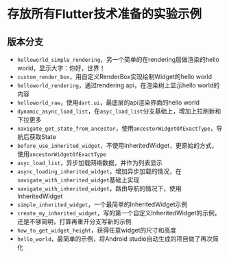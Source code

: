# 存放所有Flutter技术准备的实验示例

## 版本分支

* `helloworld_simple_rendering`，另一个简单的在rendering层做渲染的hello world，显示大字：你好，世界！
* `custom_render_box`，用自定义RenderBox实现绘制Widget的hello world
* `helloworld_rendering`，通过rendering api，在渲染树上显示hello world的内容
* `helloworld_raw`，使用`dart.ui`，最底层的api渲染界面的hello world
* `dynamic_async_load_list`，在`asyc_load_list`分支基础上，增加上拉刷新和下拉更多
* `navigate_get_state_from_ancestor`，使用`ancestorWidgetOfExactType`，导航后获取State
* `before_use_inherited_widget`，不使用InheritedWidget，更原始的方式，使用`ancestorWidgetOfExactType`
* `asyc_load_list`，异步加载网络数据，并作为列表显示
* `async_loading_inherited_widget`，增加异步加载的情况，在`navigate_with_inherited_widget`基础上实现
* `navigate_with_inherited_widget`，路由导航的情况下，使用InheritedWidget
* `simple_inherited_widget`，一个最简单的InheritedWidget示例
* `create_my_inherited_widget`，写的第一个自定义InheritedWidget的示例，还是不够简明，打算再重开分支写新的示例
* `how_to_get_widget_height`，获得任意widget的尺寸和高度
* `hello_world`，最简单的示例，将Android studio自动生成的项目做了再次简化

